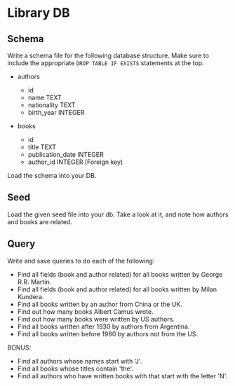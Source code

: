# Library DB

## Schema

Write a schema file for the following database structure. Make sure to include the appropriate `DROP TABLE IF EXISTS` statements at the top.

* authors
  * id
  * name          TEXT
  * nationality   TEXT
  * birth_year    INTEGER

* books
  * id
  * title             TEXT
  * publication_date  INTEGER
  * author_id         INTEGER (Foreign key)

Load the schema into your DB.

## Seed

Load the given seed file into your db. Take a look at it, and note
how authors and books are related.

## Query

Write and save queries to do each of the following:

* Find all fields (book and author related) for all books written by George R.R. Martin.
* Find all fields (book and author related) for all books written by Milan Kundera.
* Find all books written by an author from China or the UK.
* Find out how many books Albert Camus wrote.
* Find out how many books were written by US authors.
* Find all books written after 1930 by authors from Argentina.
* Find all books written before 1980 by authors not from the US.

BONUS:
* Find all authors whose names start with 'J'.
* Find all books whose titles contain 'the'.
* Find all authors who have written books with that start with the letter 'N'.
